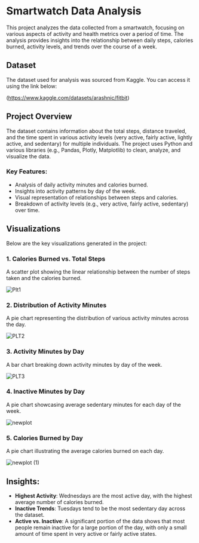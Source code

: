 # Smartwatch Data Analysis

This project analyzes the data collected from a smartwatch, focusing on various aspects of activity and health metrics over a period of time. The analysis provides insights into the relationship between daily steps, calories burned, activity levels, and trends over the course of a week.

## Dataset

The dataset used for analysis was sourced from Kaggle. You can access it using the link below:

(https://www.kaggle.com/datasets/arashnic/fitbit)

## Project Overview

The dataset contains information about the total steps, distance traveled, and the time spent in various activity levels (very active, fairly active, lightly active, and sedentary) for multiple individuals. The project uses Python and various libraries (e.g., Pandas, Plotly, Matplotlib) to clean, analyze, and visualize the data.

### Key Features:
- Analysis of daily activity minutes and calories burned.
- Insights into activity patterns by day of the week.
- Visual representation of relationships between steps and calories.
- Breakdown of activity levels (e.g., very active, fairly active, sedentary) over time.

## Visualizations

Below are the key visualizations generated in the project:

### 1. Calories Burned vs. Total Steps
A scatter plot showing the linear relationship between the number of steps taken and the calories burned.

![Plt1](https://github.com/user-attachments/assets/43c34974-71c2-4d25-ad18-65b463a84043)


### 2. Distribution of Activity Minutes
A pie chart representing the distribution of various activity minutes across the day.

![PLT2](https://github.com/user-attachments/assets/b743471d-aa6f-4a1b-aae5-d9f13a4e79ee)


### 3. Activity Minutes by Day
A bar chart breaking down activity minutes by day of the week.

![PLT3](https://github.com/user-attachments/assets/b2e14bf5-213c-451e-a03f-d4e84c9e3597)


### 4. Inactive Minutes by Day
A pie chart showcasing average sedentary minutes for each day of the week.

![newplot](https://github.com/user-attachments/assets/31fc1383-b7b5-4c68-bd16-c7c5b010c22a)


### 5. Calories Burned by Day
A pie chart illustrating the average calories burned on each day.

![newplot (1)](https://github.com/user-attachments/assets/93c03f3a-da4b-4fd7-b88f-d7286415f4d2)


## Insights:
- **Highest Activity**: Wednesdays are the most active day, with the highest average number of calories burned.
- **Inactive Trends**: Tuesdays tend to be the most sedentary day across the dataset.
- **Active vs. Inactive**: A significant portion of the data shows that most people remain inactive for a large portion of the day, with only a small amount of time spent in very active or fairly active states.
